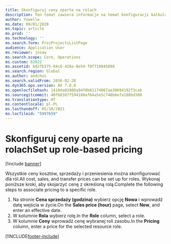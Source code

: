 ```yaml
---
title: Skonfiguruj ceny oparte na rolach
description: Ten temat zawiera informacje na temat konfiguracji kalkulacji cen dla danych ról.
author: Yowelle
ms.date: 09/01/2020
ms.topic: article
ms.prod: ''
ms.technology: ''
ms.search.form: ProjProjectsListPage
audience: Application User
ms.reviewer: josaw
ms.search.scope: Core, Operations
ms.custom: 82022
ms.assetid: bd2fb375-84c6-428a-8e54-f0f719045898
ms.search.region: Global
ms.author: andchoi
ms.search.validFrom: 2016-02-28
ms.dyn365.ops.version: AX 7.0.0
ms.openlocfilehash: 1410da02800a94f8b61174087aa30694192f3cab
ms.sourcegitcommit: 40f68387f594180af64a5e5c748b6efa188bd300
ms.translationtype: HT
ms.contentlocale: pl-PL
ms.lasthandoff: 05/10/2021
ms.locfileid: "5997659"
---
```

# <a name="set-up-role-based-pricing"></a><span data-ttu-id="862dd-103">Skonfiguruj ceny oparte na rolach</span><span class="sxs-lookup"><span data-stu-id="862dd-103">Set up role-based pricing</span></span>

[!include [banner](../includes/banner.md)]

<span data-ttu-id="862dd-104">Wszystkie ceny kosztów, sprzedaży i przeniesienia można skonfigurować dla ról.</span><span class="sxs-lookup"><span data-stu-id="862dd-104">All cost, sales, and transfer prices can be set up for roles.</span></span> <span data-ttu-id="862dd-105">Wykonaj poniższe kroki, aby skojarzyć cenę z określoną rolą.</span><span class="sxs-lookup"><span data-stu-id="862dd-105">Complete the following steps to associate pricing to a specific role.</span></span>

1. <span data-ttu-id="862dd-106">Na stronie **Cena sprzedaży (godzina)** wybierz opcję **Nowa** i wprowadź datę wejścia w życie.</span><span class="sxs-lookup"><span data-stu-id="862dd-106">On the **Sales price (hour)** page, select **New**, and enter an effective date.</span></span>
2. <span data-ttu-id="862dd-107">W kolumnie **Rola** wybierz rolę.</span><span class="sxs-lookup"><span data-stu-id="862dd-107">In the **Role** column, select a role.</span></span>
3. <span data-ttu-id="862dd-108">W kolumnie **Ceny** wprowadź cenę wybranej roli zasobu.</span><span class="sxs-lookup"><span data-stu-id="862dd-108">In the **Pricing** column, enter a price for the selected resource role.</span></span>


[!INCLUDE[footer-include](../includes/footer-banner.md)]